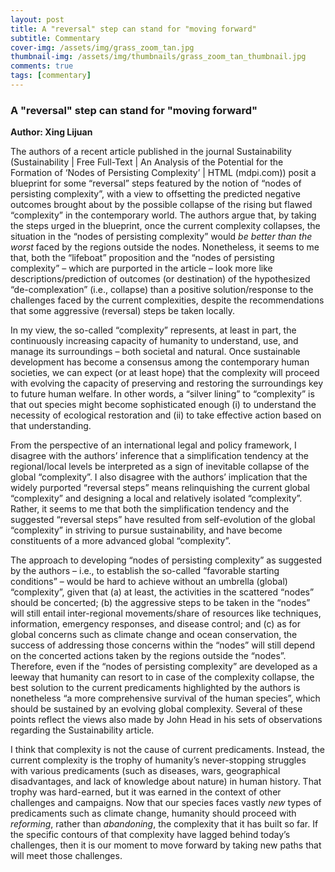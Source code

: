 ```yaml
---
layout: post
title: A "reversal" step can stand for "moving forward"
subtitle: Commentary
cover-img: /assets/img/grass_zoom_tan.jpg
thumbnail-img: /assets/img/thumbnails/grass_zoom_tan_thumbnail.jpg
comments: true
tags: [commentary]
---
```


### A "reversal" step can stand for "moving forward"
**Author: Xing Lijuan**

The authors of a recent article published in the journal Sustainability (Sustainability | Free Full-Text | An Analysis of the Potential for the Formation of ‘Nodes of Persisting Complexity’ | HTML (mdpi.com)) posit a blueprint for some “reversal” steps featured by the notion of “nodes of persisting complexity”, with a view to offsetting the predicted negative outcomes brought about by the possible collapse of the rising but flawed “complexity” in the contemporary world. The authors argue that, by taking the steps urged in the blueprint, once the current complexity collapses, the situation in the “nodes of persisting complexity” would *be better than the worst* faced by the regions outside the nodes. Nonetheless, it seems to me that, both the “lifeboat” proposition and the “nodes of persisting complexity” – which are purported in the article – look more like descriptions/prediction of outcomes (or destination) of the hypothesized “de-complexation” (i.e., collapse) than a positive solution/response to the challenges faced by the current complexities, despite the recommendations that some aggressive (reversal) steps be taken locally.

In my view, the so-called “complexity” represents, at least in part, the continuously increasing capacity of humanity to understand, use, and manage its surroundings – both societal and natural. Once sustainable development has become a consensus among the contemporary human societies, we can expect (or at least hope) that the complexity will proceed with evolving the capacity of preserving and restoring the surroundings key to future human welfare. In other words, a “silver lining” to “complexity” is that out species might become sophisticated enough (i) to understand the necessity of ecological restoration and (ii) to take effective action based on that understanding. 

From the perspective of an international legal and policy framework, I disagree with the authors’ inference that a simplification tendency at the regional/local levels be interpreted as a sign of inevitable collapse of the global “complexity”.  I also disagree with the authors’ implication that the widely purported “reversal steps” means relinquishing the current global “complexity” and designing a local and relatively isolated “complexity”. Rather, it seems to me that both the simplification tendency and the suggested “reversal steps” have resulted from self-evolution of the global “complexity” in striving to pursue sustainability, and have become constituents of a more advanced global “complexity”.

The approach to developing “nodes of persisting complexity” as suggested by the authors – i.e., to establish the so-called “favorable starting conditions” – would be hard to achieve without an umbrella (global) “complexity”, given that (a) at least, the activities in the scattered “nodes” should be concerted; (b) the aggressive steps to be taken in the “nodes” will still entail inter-regional movements/share of resources like techniques, information, emergency responses, and disease control; and (c) as for global concerns such as climate change and ocean conservation, the success of addressing those concerns within the “nodes” will still depend on the concerted actions taken by the regions outside the “nodes”.  Therefore, even if the “nodes of persisting complexity” are developed as a leeway that humanity can resort to in case of the complexity collapse, the best solution to the current predicaments highlighted by the authors is nonetheless “a more comprehensive survival of the human species”, which should be sustained by an evolving global complexity. Several of these points reflect the views also made by John Head in his sets of observations regarding the Sustainability article. 

I think that complexity is not the cause of current predicaments. Instead, the current complexity is the trophy of humanity’s never-stopping struggles with various predicaments (such as diseases, wars, geographical disadvantages, and lack of knowledge about nature) in human history. That trophy was hard-earned, but it was earned in the context of other challenges and campaigns. Now that our species faces vastly *new* types of predicaments such as climate change, humanity should proceed with *reforming*, rather than *abandoning*, the complexity that it has built so far. If the specific contours of that complexity have lagged behind today’s challenges, then it is our moment to move forward by taking new paths that will meet those challenges. 
